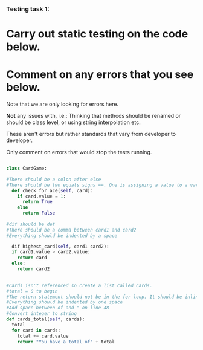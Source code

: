 ### Testing task 1:

# Carry out static testing on the code below.
# Comment on any errors that you see below.

Note that we are only looking for errors here.

**Not** any issues with, i.e.: 
Thinking that methods should be renamed or should be class level, or using string interpolation etc. 

These aren't errors but rather standards that vary from developer to developer. 

Only comment on errors that would stop the tests running.

```python

class CardGame:

#There should be a colon after else
#There should be two equals signs ==. One is assigning a value to a variable not checking if something is equal.
  def check_for_ace(self, card):
    if card.value = 1:
      return True
    else
      return False
   
#dif should be def
#There should be a comma between card1 and card2
#Everything should be indented by a space

  dif highest_card(self, card1 card2):
  if card1.value > card2.value:
    return card
  else:
    return card2
  

#Cards isn't referenced so create a list called cards. 
#total = 0 to begin
#The return statement should not be in the for loop. It should be inline with for.
#Everything should be indented by one space
#Add space between of and " on line 48
#Convert integer to string
def cards_total(self, cards):
  total
  for card in cards:
    total += card.value
    return "You have a total of" + total
  
```

